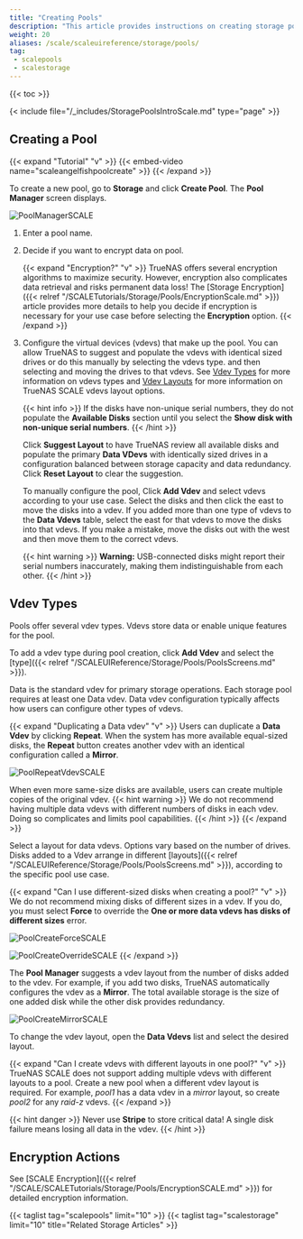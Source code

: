 ```yaml
---
title: "Creating Pools"
description: "This article provides instructions on creating storage pools in TrueNAS SCALE."
weight: 20
aliases: /scale/scaleuireference/storage/pools/
tag: 
 - scalepools
 - scalestorage
---
```


{{< toc >}}

{< include file="/_includes/StoragePoolsIntroScale.md" type="page" >}}

## Creating a Pool

{{< expand "Tutorial" "v" >}}
{{< embed-video name="scaleangelfishpoolcreate" >}}
{{< /expand >}}

To create a new pool, go to **Storage** and click **Create Pool**. The **Pool Manager** screen displays.

![PoolManagerSCALE](/images/SCALE/PoolManagerSCALE.png "TrueNAS SCALE Pool Manager")

1. Enter a pool name. 

2. Decide if you want to encrypt data on pool. 
   
   {{< expand "Encryption?" "v" >}}
   TrueNAS offers several encryption algorithms to maximize security.
   However, encryption also complicates data retrieval and risks permanent data loss!
   The [Storage Encryption]({{< relref "/SCALETutorials/Storage/Pools/EncryptionScale.md" >}}) article provides more details to help you decide if encryption is necessary for your use case before selecting the **Encryption** option.
   {{< /expand >}}

3. Configure the virtual devices (vdevs) that make up the pool. 
   You can allow TrueNAS to suggest and populate the vdevs with identical sized drives or do this manually by selecting the vdevs type. and then selecting and moving the drives to that vdevs.
   See [Vdev Types](#vdev-types) for more information on vdevs types and [Vdev Layouts](#vdev-layouts) for more information on TrueNAS SCALE vdevs layout options.

   {{< hint info >}}
   If the disks have non-unique serial numbers, they do not populate the **Available Disks** section until you select the **Show disk with non-unique serial numbers**.
   {{< /hint >}}

   Click **Suggest Layout** to have TrueNAS review all available disks and populate the primary **Data VDevs** with identically sized drives in a configuration balanced between storage capacity and data redundancy. 
   Click **Reset Layout** to clear the suggestion.
   
   To manually configure the pool, Click **Add Vdev** and select vdevs according to your use case.
   Select the disks and then click the <span class="material-icons">east</span> to move the disks into a vdev. 
   If you added more than one type of vdevs to the **Data Vdevs** table, select the <span class="material-icons">east</span> for that vdevs to move the disks into that vdevs. 
   If you make a mistake, move the disks out with the <span class="material-icons">west</span> and then move them to the correct vdevs.

   {{< hint warning >}}
   **Warning:** USB-connected disks might report their serial numbers inaccurately, making them indistinguishable from each other.
   {{< /hint >}}

## Vdev Types

Pools offer several vdev types. Vdevs store data or enable unique features for the pool.

To add a vdev type during pool creation, click **Add Vdev** and select the [type]({{< relref "/SCALEUIReference/Storage/Pools/PoolsScreens.md" >}}).

Data is the standard vdev for primary storage operations. Each storage pool requires at least one Data vdev.
Data vdev configuration typically affects how users can configure other types of vdevs.

{{< expand "Duplicating a Data vdev" "v" >}}
Users can duplicate a **Data Vdev** by clicking **Repeat**.
When the system has more available equal-sized disks, the **Repeat** button creates another vdev with an identical configuration called a **Mirror**.

![PoolRepeatVdevSCALE](/images/SCALE/PoolRepeatVdevSCALE.png "Duplicating a Data VDev")

When even more same-size disks are available, users can create multiple copies of the original vdev.
{{< hint warning >}}
We do not recommend having multiple data vdevs with different numbers of disks in each vdev. Doing so complicates and limits pool capabilities.
{{< /hint >}}
{{< /expand >}}

Select a layout for data vdevs. Options vary based on the number of drives. 
Disks added to a Vdev arrange in different [layouts]({{< relref "/SCALEUIReference/Storage/Pools/PoolsScreens.md" >}}), according to the specific pool use case.

{{< expand "Can I use different-sized disks when creating a pool?" "v" >}}
We do not recommend mixing disks of different sizes in a vdev. If you do, you must select **Force** to override the **One or more data vdevs has disks of different sizes** error. 

![PoolCreateForceSCALE](/images/SCALE/PoolCreateForceSCALE.png "Pool Create Force Option")

![PoolCreateOverrideSCALE](/images/SCALE/PoolCreateOverrideSCALE.png "Pool Create Override Error")
{{< /expand >}}

The **Pool Manager** suggests a vdev layout from the number of disks added to the vdev.
For example, if you add two disks, TrueNAS automatically configures the vdev as a **Mirror**. The total available storage is the size of one added disk while the other disk provides redundancy.

![PoolCreateMirrorSCALE](/images/SCALE/PoolCreateMirrorSCALE.png "Creating a Mirror")

To change the vdev layout, open the **Data Vdevs** list and select the desired layout.

{{< expand "Can I create vdevs with different layouts in one pool?" "v" >}}
TrueNAS SCALE does not support adding multiple vdevs with different layouts to a pool.
Create a new pool when a different vdev layout is required.
For example, *pool1* has a data vdev in a *mirror* layout, so create *pool2* for any *raid-z* vdevs.
{{< /expand >}}

{{< hint danger >}}
Never use **Stripe** to store critical data! A single disk failure means losing all data in the vdev.
{{< /hint >}}

## Encryption Actions

See [SCALE Encryption]({{< relref "/SCALE/SCALETutorials/Storage/Pools/EncryptionSCALE.md" >}}) for detailed encryption information.

{{< taglist tag="scalepools" limit="10" >}}
{{< taglist tag="scalestorage" limit="10" title="Related Storage Articles" >}}